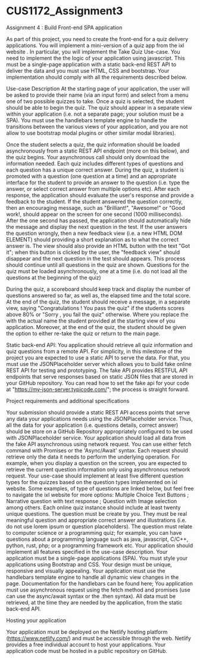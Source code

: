# CUS1172_Assignment3

Assignment 4 : Build Front-end SPA application

As part of this project, you need to create the front-end for a quiz delivery applications. You will implement a mini-version of a quiz app from the ixl website . In particular, you will implement the Take Quiz Use-case. You need to implement the the logic of your application using javascript. This must be a single-page application with a static back-end REST API to deliver the data and you must use HTML, CSS and bootstrap. Your implementation should comply with all the requirements described below.

Use-case Description At the starting page of your application, the user will be asked to provide their name (via an input form) and select from a menu one of two possible quizzes to take. Once a quiz is selected, the student should be able to begin the quiz. The quiz should appear in a separate view within your application (i.e. not a separate page; your solution must be a SPA). You must use the handlebars template engine to handle the transitions between the various views of your application, and you are not allow to use bootstrap modal plugins or other similar modal libraries).

Once the student selects a quiz, the quiz information should be loaded asynchronously from a static REST API endpoint (more on this below), and the quiz begins. Your asynchronous call should only download the information needed. Each quiz includes different types of questions and each question has a unique correct answer. During the quiz, a student is promoted with a question (one question at a time) and an appropriate interface for the student to provide an answer to the question (i.e. type the answer, or select correct answer from multiple options etc). After each response, the application should evaluate the user's response and provide a feedback to the student. If the student answered the question correctly, then an encouraging message, such as "Brilliant!", "Awesome!" or "Good work!, should appear on the screen for one second (1000 milliseconds). After the one second has passed, the application should automatically hide the message and display the next question in the test. If the user answers the question wrongly, then a new feedback view (i.e. a new HTML DOM ELEMENT) should providing a short explanation as to what the correct answer is. The view should also provide an HTML button with the text "Got it"; when this button is clicked by the user, the "feedback view" should disappear and the next question in the test should appears. This process should continue until all questions in the quiz are shown. Questions for the quiz must be loaded asynchronously, one at a time (i.e. do not load all the questions at the beginning of the quiz)

During the quiz, a scoreboard should keep track and display the number of questions answered so far, as well as, the elapsed time and the total score. At the end of the quiz, the student should receive a message, in a separate view, saying "Congratulations ! You pass the quiz" if the students scores above 80% or "Sorry , you fail the quiz" otherwise. Where you replace the with the actual name the student provided at the starting view of you application. Moreover, at the end of the quiz, the student should be given the option to either re-take the quiz or return to the main page.

Static back-end API: You application should retrieve all quiz information and quiz questions from a remote API. For simplicity, in this milestone of the project you are expected to use a static API to serve the data. For that, you must use the JSONPlaceholder server which allows you to build fake online REST API for testing and prototyping. The fake API provides RESTFUL API endpoints that serve responses based on static JSON files that are stored in your GitHub repository. You can read how to set the fake api for your code at "https://my-json-server.typicode.com/"; the process is straight forward.

Project requirements and additional specifications

Your submission should provide a static REST API access points that serve any data your applications needs using the JSONPlaceholder service. Thus, all the data for your application (i.e. questions details, correct answer) should be store on a GitHub Repository appropriately configured to be used with JSONPlaceholder service. Your application should load all data from the fake API asynchronous using network request. You can use either fetch command with Promises or the 'Async/Await' syntax. Each request should retrieve only the data it needs to perform the underlying operation. For example, when you display a question on the screen, you are expected to retrieve the current question information only using asynchronous network request. Your use-case should implement at least five different question types for the quizzes based on the question types implemented on ixl website. Some examples, of type of questions are linked below, but feel free to navigate the ixl website for more options: Multiple Choice Text Buttons ; Narrative question with text response ; Question with Image selection among others. Each online quiz instance should include at least twenty unique questions. The question must be create by you. They must be real meaningful question and appropriate correct answer and illustrations (i.e. do not use lorem ipsum or question placeholders). The question must relate to computer science or a programming quiz; for example, you can have questions about a programming language such as java, javascript, C/C++, python, rust, php; or a programming framework etc. Your application should implement all features specified in the use-case description. Your application must be a single-page applications (SPA). You must style your applications using Bootstrap and CSS. Your design must be unique, responsive and visually appealing. Your application must use the handlebars template engine to handle all dynamic view changes in the page. Documentation for the handlebars can be found here; You application must use asynchronous request using the fetch method and promises (use can use the async/await syntax or the .then syntax). All data must be retrieved, at the time they are needed by the application, from the static back-end API.

Hosting your application

Your application must be deployed on the Netlify hosting platform (https://www.netlify.com/) and must be accessible through the web. Netlify provides a free individual account to host your applications. Your application code must be hosted in a public repository on GitHub.
